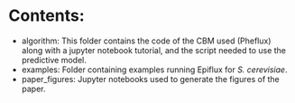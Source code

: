 # Contents:
- algorithm: This folder contains the code of the CBM used (Pheflux) along with a jupyter notebook tutorial, and the script needed to use the predictive model.  
- examples: Folder containing examples running Epiflux for *S. cerevisiae*.
- paper_figures: Jupyter notebooks used to generate the figures of the paper.
